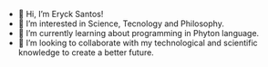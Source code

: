- 👋 Hi, I’m Eryck Santos!
- 👀 I’m interested in Science, Tecnology and Philosophy.
- 🌱 I’m currently learning about programming in Phyton language.
- 💞️ I’m looking to collaborate with my technological and scientific knowledge to create a better future.

<!---
SantosEryck/SantosEryck is a ✨ special ✨ repository because its `README.md` (this file) appears on your GitHub profile.
You can click the Preview link to take a look at your changes.
--->
